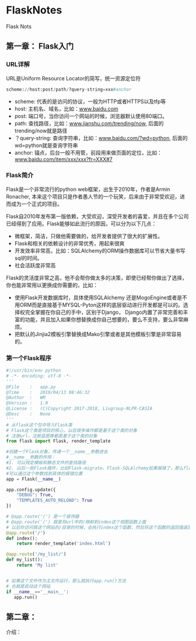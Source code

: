 # FlaskNotes

Flask Nots

## 第一章： Flask入门

### URL详解

URL是Uniform Resource Locator的简写，统一资源定位符

```python
scheme://host:post/path/?query-string=xxx#anchor
```

- scheme: 代表的是访问的协议，一般为HTTP或者HTTPS以及tfp等
- host: 主机名、域名，比如：www.baidu.com
- post: 端口号，当你访问一个网站的时候，浏览器默认使用80端口。
- path: 查找路径，比如：www.jianshu.com/trending/now, 后面的trending/now就是路径
- ？query-string: 查询字符串，比如：www.baidu.com/?wd=python, 后面的wd=python就是查询字符串
- anchor: 锚点，后台一般不用管，前段用来做页面的定位，比如：www.baidu.com/item/xxx/xxx?fr=XXX#7

### Flask简介

Flask是一个非常流行的python web框架，出生于2010年，作者是Armin Ronacher, 本来这个项目只是作者愚人节的一个玩笑，后来由于非常受欢迎，进而成为一个正式的项目。

Flask自2010年发布第一版依赖，大受欢迎，深受开发者的喜爱，并且在多个公司已经得到了应用。Flask能够如此流行的原因，可以分为以下几点：

- 微框架，简洁，只做他需要做的，给开发者提供了很大的扩展性。
- Flask和相关的依赖设计的非常优秀，用起来很爽
- 开发效率非常高，比如：SQLAlchemy的ORM操作数据库可以节省大量书写sql的时间。
- 社会活跃度非常高

Flask的灵活度非常之高，他不会帮你做太多的决策，即使已经帮你做出了选择，你也能非常用以更换成你需要的，比如：

- 使用Flask开发数据库时，具体使用SQLAlchemy 还是MogoEngine或者是不用ORM而是直接基于MYSQL-Pyton这样的底层驱动进行开发都是可以的。选择权完全掌握在你自己的手中，区别于Django， Django内置了非常完善和丰富的功能，并且加入如果你想替换成你自己想要的，要么不支持，要么非常麻烦。
- 把默认的Jinjia2模板引擎替换成Mako引擎或者是其他模板引擎是非常容易的。

### 第一个Flask程序

```python
#!/usr/bin/env python
# -*- encoding: utf-8 -*-
'''
@File    :   app.py
@Time    :   2019/04/13 08:46:32
@Author  :   WM 
@Version :   1.0
@License :   (C)Copyright 2017-2018, Liugroup-NLPR-CASIA
@Desc    :   None
'''
# 从flask这个包中导入Flask类
# Flask这个类是项目的核心，以后很多操作都是基于这个类的对象
# 注册url，注册蓝图等都是基于这个类的对象
from flask import Flask, render_template

#创建一个Flask对象，传递一个__name__参数进去
#__name__参数的作用：
#1. 可以规定模板和静态文件的查找路径
#2. 以后一些Flask插件，比如Flask-migrate、Flask-SQLAlchemy如果报错了，那么flask
#可以通过这个参数找到具体的报错位置
app = Flask(__name__)

app.config.update({
    "DEBUG": True,
    "TEMPLATES_AUTO_RELOAD": True
})

# @app.route('/') 是一个装饰器
# @app.route('/') 就是将url中的/映射到index这个视图函数上面
# 以后你访问我这个网站的/目录的时候，会执行index这个函数，然后将这个函数的返回值返回给浏览器
@app.route('/')
def index():
    return render_template('index.html')

@app.route('/my_list/')
def my_list():
    return 'My list'


# 如果这个文件作为主文件运行，那么就执行app.run()方法
# 也就是启动这个网站
if __name__=='__main__':
   app.run()

```

## 第二章：

介绍：